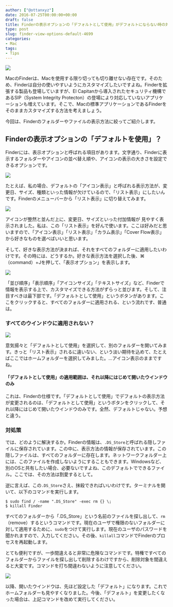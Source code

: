 ```yaml
---
author: ["@ottanxyz"]
date: 2016-07-25T00:00:00+00:00
draft: false
title: Finderの表示オプションの「デフォルトとして使用」がデフォルトにならない時の対処法
type: post
slug: finder-view-options-default-4699
categories:
- Mac
tags:
- Tips
---
```


![](/uploads/2016/07/160725-57960e0a71d18.jpg)






MacのFinderは、Macを使用する限り切っても切り離せない存在です。そのため、Finderは自分の使いやすいようにカスタマイズしたいですよね。Finderを拡張する製品も登場していますが、El Capitanから導入されたセキュリティ機構であるSIP（System Integrity Protecton）の登場により対応していないアプリケーションも増えています。そこで、Macの標準アプリケーションであるFinderをそのままカスタマイズする方法を考えましょう。





今回は、Finderのフォルダーやファイルの表示方法に絞ってご紹介します。





## Finderの表示オプションの「デフォルトを使用」？





Finderには、表示オプションと呼ばれる項目があります。文字通り、Finderに表示するフォルダーやアイコンの並べ替え順や、アイコンの表示の大きさを設定できるオプションです。





![](/uploads/2016/07/160725-57960e122fecd.png)






たとえば、私の場合、デフォルトの「アイコン表示」と呼ばれる表示方法が、変更日、サイズ、種類といった情報が欠けているので、「リスト表示」にしたいんです。Finderのメニューバーから「リスト表示」に切り替えてみます。





![](/uploads/2016/07/160725-57960e1812e3d.png)






アイコンが整然と並んだ上に、変更日、サイズといった付加情報が
見やすく表示されました。私は、この「リスト表示」を好んで使います。ここは好みだと思いますので、「アイコン表示」「リスト表示」「カラム表示」「Cover Flow表示」から好きなものを選べばいいと思います。





そして、好きな表示方法が決まれば、それをすべてのフォルダーに適用したいわけです。その時には、どうするか。好きな表示方法を選択した後、⌘（command）+Jを押して、「表示オプション」を表示します。





![](/uploads/2016/07/160725-57960e1d3e9b5.png)






「並び順序」「表示順序」「アイコンサイズ」「テキストサイズ」など、Finderで情報を表示する上で、カスタマイズできる方法がずらっと並びます。そして、注目すべきは最下部です。「デフォルトとして使用」というボタンがあります。ここをクリックすると、すべてのフォルダーに適用される、という流れです、普通は。





### すべてのウインドウに適用されない？





![](/uploads/2016/07/160725-57960e2272df3.png)






意気揚々と「デフォルトとして使用」を選択して、別のフォルダーを開いてみます。きっと「リスト表示」されるに違いない、という淡い期待を込めて、たとえばここではホームフォルダーを選択してみました。…アイコン表示のままですね。





#### 「デフォルトとして使用」の適用範囲は、それ以降にはじめて開いたウインドウのみ





これは、Finderの仕様です。「デフォルトとして使用」でデフォルトの表示方法が変更されるのは、「デフォルトとして使用」というボタンをクリックして、それ以降にはじめて開いたウインドウのみです。全然、デフォルトじゃない。予想と違う。





### 対処策





では、どのように解決するか。Finderの情報は、`.DS_Store`と呼ばれる隠しファイルに保存されています。この中に、表示方法の情報が保存されています。この隠しファイルは、すべてのフォルダーに存在します。ネットワークフォルダー上には、このファイルを作成しないようにすることもできます。Windowsなど、別のOSと共有したい場合、必要ないですよね、このデフォルトでできるファイル。ここでは、その方法は割愛するとして。





逆に言えば、この`.DS_Store`さえ、抹殺できればいいわけです。ターミナルを開いて、以下のコマンドを実行します。




    
    $ sudo find / -name ".DS_Store" -exec rm {} \;
    $ killall Finder





すべてのフォルダーから「.DS_Store」という名前のファイルを探し出して、`rm`（remove）するというコマンドです。現在のユーザで権限のないフォルダーに対して適用するために、`sudo`をつけて実行します。現在のユーザのパスワードを聞かれますので、入力してください。その後、`killall`コマンドでFinderのプロセスを再起動します。





とても便利ですが、一歩間違えると非常に危険なコマンドです。特権ですべてのフォルダーからファイルを探し出して削除するわけですから、削除対象を間違えると大変です。コマンドを打ち間違わないように注意してください。





![](/uploads/2016/07/160725-57960e27adf7c.png)






以降、開いたウインドウは、先ほど設定した「デフォルト」になります。これでホームフォルダーも見やすくなりました。今後、「デフォルト」を変更したくなった場合は、上記コマンドを改めて実行してください。

